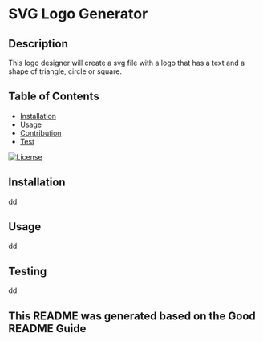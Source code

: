 
  # SVG Logo Generator

  ## Description 

  This logo designer will create a svg file with a logo that has a text and a shape of triangle, circle or square.

  ## Table of Contents
  * [Installation](#installation)
  * [Usage](#usage)
  * [Contribution](#contribution)
  * [Test](#testing)


[![License](https://img.shields.io/badge/License-BSD_3--Clause-blue.svg)](https://opensource.org/licenses/BSD-3-Clause)
  ## Installation
  dd
  
  
  
  ## Usage
  dd
  
  
  
  ## Testing
  dd
  
  
  

## This README was generated based on the Good README Guide

